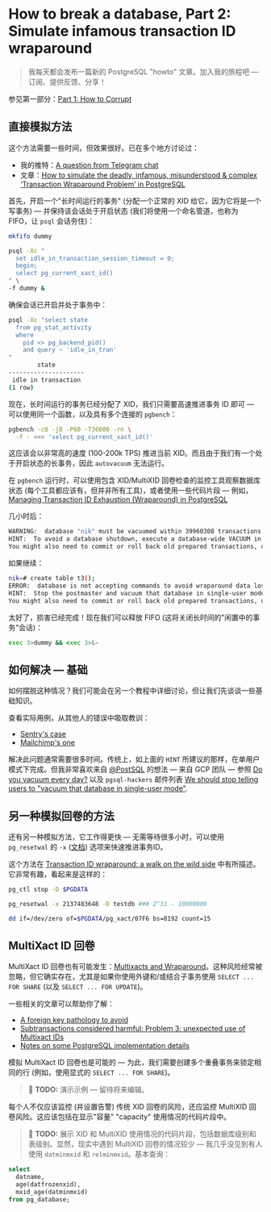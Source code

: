 # How to break a database, Part 2: Simulate infamous transaction ID wraparound

>我每天都会发布一篇新的 PostgreSQL "howto" 文章。加入我的旅程吧 — 订阅、提供反馈、分享！

参见第一部分：[Part 1: How to Corrupt](https://xiongcccc.github.io/postgres-howtos/#/./docs/39)

## 直接模拟方法

这个方法需要一些时间，但效果很好。已在多个地方讨论过：

-  我的推特：[A question from Telegram chat](https://twitter.com/samokhvalov/status/1415575072081809409)
- 文章：[How to simulate the deadly, infamous, misunderstood & complex ‘Transaction Wraparound Problem’ in PostgreSQL](https://fatdba.com/2021/07/20/how-to-simulate-the-deadly-transaction-wraparound-problem-in-postgresql/)

首先，开启一个"长时间运行的事务" (分配一个正常的 XID 给它，因为它将是一个写事务) — 并保持该会话处于开启状态 (我们将使用一个命名管道，也称为 FIFO，让 `psql` 会话夯住)：

```bash
mkfifo dummy

psql -Xc "
  set idle_in_transaction_session_timeout = 0;
  begin;
  select pg_current_xact_id()
" \
-f dummy &
```

确保会话已开启并处于事务中：

```bash
psql -Xc "select state
  from pg_stat_activity
  where
    pid <> pg_backend_pid()
    and query ~ 'idle_in_tran'
"
        state
---------------------
 idle in transaction
(1 row)
```

现在，长时间运行的事务已经分配了 XID，我们只需要高速推进事务 ID 即可 — 可以使用同一个函数，以及具有多个连接的 `pgbench`：

```bash
pgbench -c8 -j8 -P60 -T36000 -rn \
  -f - <<< 'select pg_current_xact_id()'
```

这应该会以非常高的速度 (100-200k TPS) 推进当前 XID。而且由于我们有一个处于开启状态的长事务，因此 `autovacuum` 无法运行。

在 `pgbench` 运行时，可以使用包含 XID/MultiXID 回卷检查的监控工具观察数据库状态 (每个工具都应该有，但并非所有工具)，或者使用一些代码片段 — 例如，[Managing Transaction ID Exhaustion (Wraparound) in PostgreSQL](https://crunchydata.com/blog/managing-transaction-id-wraparound-in-postgresql)

几小时后：

~~~bash
WARNING:  database "nik" must be vacuumed within 39960308 transactions
HINT:  To avoid a database shutdown, execute a database-wide VACUUM in that database.
You might also need to commit or roll back old prepared transactions, or drop stale replication slots.
~~~

如果继续：

```bash
nik=# create table t3();
ERROR:  database is not accepting commands to avoid wraparound data loss in database "nik"
HINT:  Stop the postmaster and vacuum that database in single-user mode.
You might also need to commit or roll back old prepared transactions, or drop stale replication slots.
```

太好了，损害已经完成！现在我们可以释放 FIFO (这将关闭长时间的"闲置中的事务"会话)：

```bash
exec 3>dummy && exec 3>&-
```

## 如何解决 — 基础

如何摆脱这种情况？我们可能会在另一个教程中详细讨论，但让我们先谈谈一些基础知识。

查看实际用例，从其他人的错误中吸取教训：

- [Sentry's case](https://blog.sentry.io/transaction-id-wraparound-in-postgres/)
- [Mailchimp's one](https://mailchimp.com/what-we-learned-from-the-recent-mandrill-outage/)

解决此问题通常需要很多时间。传统上，如上面的 `HINT` 所建议的那样，在单用户模式下完成。但我非常喜欢来自 [@PostSQL](https://twitter.com/PostSQL) 的想法 — 来自 GCP 团队 — 参照  [Do you vacuum every day?](https://youtube.com/watch?v=JcRi8Z7rkPg)  以及 `pgsql-hackers` 邮件列表 [We should stop telling users to "vacuum that database in single-user mode"](https://postgresql.org/message-id/flat/CAMT0RQTmRj_Egtmre6fbiMA9E2hM3BsLULiV8W00stwa3URvzA@mail.gmail.com).

## 另一种模拟回卷的方法

还有另一种模拟方法，它工作得更快 — 无需等待很多小时，可以使用 `pg_resetwal` 的 `-x` ([文档](https://www.postgresql.org/docs/current/app-pgresetwal.html)) 选项来快速推进事务ID。

这个方法在 [Transaction ID wraparound: a walk on the wild side](https://cybertec-postgresql.com/en/transaction-id-wraparound-a-walk-on-the-wild-side/) 中有所描述。它非常有趣，看起来是这样的：

```bash
pg_ctl stop -D $PGDATA

pg_resetwal -x 2137483648 -D testdb ### 2^31 - 10000000

dd if=/dev/zero of=$PGDATA/pg_xact/07F6 bs=8192 count=15
```

## MultiXact ID 回卷

MultiXact ID 回卷也有可能发生：[Multixacts and Wraparound](https://postgresql.org/docs/current/routine-vacuuming.html#VACUUM-FOR-MULTIXACT-WRAPAROUND)。这种风险经常被忽略，但它确实存在，尤其是如果你使用外键和/或结合子事务使用 `SELECT ... FOR SHARE` (以及 `SELECT ... FOR UPDATE`)。

一些相关的文章可以帮助你了解：

- [A foreign key pathology to avoid](https://thebuild.com/blog/2023/01/18/a-foreign-key-pathology-to-avoid/)
- [Subtransactions considered harmful: Problem 3: unexpected use of Multixact IDs](https://postgres.ai/blog/20210831-postgresql-subtransactions-considered-harmful#problem-3-unexpected-use-of-multixact-ids)
- [Notes on some PostgreSQL implementation details](https://buttondown.email/nelhage/archive/notes-on-some-postgresql-implementation-details/)

模拟 MultiXact ID 回卷也是可能的 — 为此，我们需要创建多个重叠事务来锁定相同的行 (例如，使用显式的 `SELECT ... FOR SHARE`)。

>  🎯 **TODO:** 演示示例 — 留待将来编辑。

每个人不仅应该监控 (并设置告警) 传统 XID 回卷的风险，还应监控 MultiXID 回卷风险。这应该包括在显示"容量" "capacity" 使用情况的代码片段中。

> 🎯 **TODO:** 展示 XID 和 MultiXID 使用情况的代码片段，包括数据库级别和表级别。显然，现实中遇到 MultiXID 回卷的情况较少 — 我几乎没见到有人使用 `datminmxid` 和 `relminmxid`。基本查询：

```sql
select
  datname,
  age(datfrozenxid),
  mxid_age(datminmxid)
from pg_database;
```